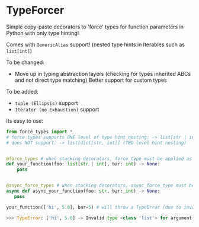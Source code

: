 # TypeForcer
Simple copy-paste decorators to 'force' types for function parameters in Python with only type hinting!

Comes with `GenericAlias` support! (nested type hints in Iterables such as `list[int]`)

To be changed:
- Move up in typing abstraction layers (checking for types inherited ABCs and not direct type matching)
  Better support for custom types 


To be added:
- `tuple (Ellipsis)` support
- `Iterator (no Exhaustion)` support

Its easy to use:
```py
from force_types import *
# force types supports ONE level of type hint nesting: -> list[str | int]
# does NOT support: -> list[dict[str, int]] (TWO level hint nesting)


@force_types # when stacking decorators, force_type must be applied as last (bottom)
def your_function(foo: list[str | int], bar: int) -> None:
    pass


@async_force_types # when stacking decorators, async_force_type must be applied as last (bottom)
async def async_your_function(foo: str, bar: int) -> None:
   pass


```
```py
your_function(['hi', 5.0], bar=5) # will throw a TypeError (due to invalid passed list (float instead of int))

>>> TypeError: ['hi', 5.0] -> Invalid type <class 'list'> for argument "foo" with hinted type list[str | int]
```

